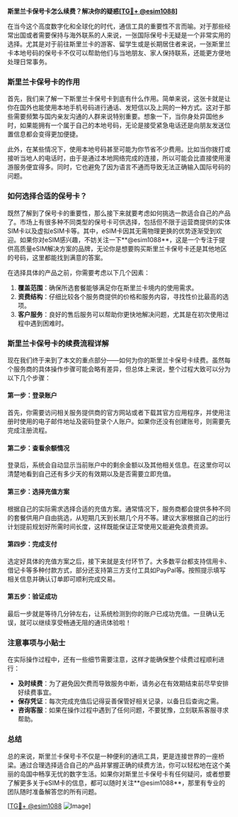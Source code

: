 **斯里兰卡保号卡怎么续费？解决你的疑惑[[TG💪+ @esim1088](https://t.me/s/esim1088)]**

在当今这个高度数字化和全球化的时代，通信工具的重要性不言而喻。对于那些经常出国或者需要保持与海外联系的人来说，一张国际保号卡无疑是一个非常实用的选择。尤其是对于前往斯里兰卡的游客、留学生或是长期居住者来说，一张斯里兰卡本地号码的保号卡不仅可以帮助他们与当地朋友、家人保持联系，还能更方便地处理日常事务。

### 斯里兰卡保号卡的作用

首先，我们来了解一下斯里兰卡保号卡到底有什么作用。简单来说，这张卡就是让你在国外也能使用本地手机号码进行通话、发短信以及上网的一种方式。这对于那些需要频繁与国内亲友沟通的人群来说特别重要。想象一下，当你身处异国他乡时，如果能拥有一个属于自己的本地号码，无论是接受紧急电话还是向朋友发送位置信息都会变得更加便捷。

此外，在某些情况下，使用本地号码甚至可能为你节省不少费用。比如当你拨打或接听当地人的电话时，由于是通过本地网络完成的连接，所以可能会比直接使用漫游服务便宜得多。同时，它也避免了因为语言不通而导致无法正确输入国际号码的问题。

### 如何选择合适的保号卡？

既然了解到了保号卡的重要性，那么接下来就要考虑如何挑选一款适合自己的产品了。市场上有很多种不同类型的保号卡可供选择，包括但不限于运营商提供的实体SIM卡以及虚拟eSIM卡等。其中，eSIM卡因其无需物理更换的优势逐渐受到欢迎。如果你对eSIM感兴趣，不妨关注一下**@esim1088**，这是一个专注于提供高质量eSIM解决方案的品牌，无论你是想要购买斯里兰卡保号卡还是其他地区的号码，这里都能找到满意的答案。

在选择具体的产品之前，你需要考虑以下几个因素：

1. **覆盖范围**：确保所选套餐能够满足你在斯里兰卡境内的使用需求。
2. **资费结构**：仔细比较各个服务商提供的价格和服务内容，寻找性价比最高的选项。
3. **客户服务**：良好的售后服务可以帮助你更快地解决问题，尤其是在初次使用过程中遇到困难时。

### 斯里兰卡保号卡的续费流程详解

现在我们终于来到了本文的重点部分——如何为你的斯里兰卡保号卡续费。虽然每个服务商的具体操作步骤可能会略有差异，但总体上来说，整个过程大致可以分为以下几个步骤：

#### 第一步：登录账户
首先，你需要访问相关服务提供商的官方网站或者下载其官方应用程序，并使用注册时使用的电子邮件地址及密码登录个人账户。如果你还没有创建账号，则需要先完成注册流程。

#### 第二步：查看余额情况
登录后，系统会自动显示当前账户中的剩余金额以及其他相关信息。在这里你可以清楚地看到自己还有多少天的有效期以及是否需要立即充值。

#### 第三步：选择充值方案
根据自己的实际需求选择合适的充值方案。通常情况下，服务商都会提供多种不同的套餐供用户自由挑选，从短期几天到长期几个月不等。建议大家根据自己的出行计划提前规划好所需时间长度，这样既能保证正常使用又能避免浪费资源。

#### 第四步：完成支付
选定好具体的充值方案之后，接下来就是支付环节了。大多数平台都支持信用卡、借记卡等多种付款方式，部分还支持第三方支付工具如PayPal等。按照提示填写相关信息并确认订单即可顺利完成交易。

#### 第五步：验证成功
最后一步就是等待几分钟左右，让系统检测到你的账户已成功充值。一旦确认无误，就可以继续享受畅通无阻的通讯体验啦！

### 注意事项与小贴士

在实际操作过程中，还有一些细节需要注意，这样才能确保整个续费过程顺利进行：

- **及时续费**：为了避免因欠费而导致服务中断，请务必在有效期结束前尽早安排好续费事宜。
- **保存凭证**：每次完成充值后记得妥善保管好相关记录，以备日后查询之需。
- **咨询客服**：如果在操作过程中遇到了任何问题，不要犹豫，立刻联系客服寻求帮助。

### 总结

总的来说，斯里兰卡保号卡不仅是一种便利的通讯工具，更是连接世界的一座桥梁。通过合理选择适合自己的产品并掌握正确的续费方法，你可以轻松地在这个美丽的岛国中畅享无忧的数字生活。如果你对斯里兰卡保号卡有任何疑问，或者想要了解更多关于eSIM卡的信息，都可以随时关注**@esim1088**，那里有专业的团队随时准备解答您的所有问题。

[[TG💪+ @esim1088](https://t.me/s/esim1088) ![Image](https://i.postimg.cc/4NQfJmqS/Snipaste-2025-05-13-00-14-12.png)]